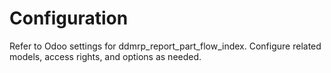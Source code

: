 # Configuration

Refer to Odoo settings for ddmrp_report_part_flow_index. Configure related models, access rights, and options as needed.
